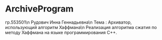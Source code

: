 # ArchiveProgram
гр.553501\n
Рудович Инна Геннадьевна\n
Тема : Архиватор, использующий алгоритм Хаффмана\n
Реализация алгоритма сжатия по методу Хаффмана на языке программирования С++.
